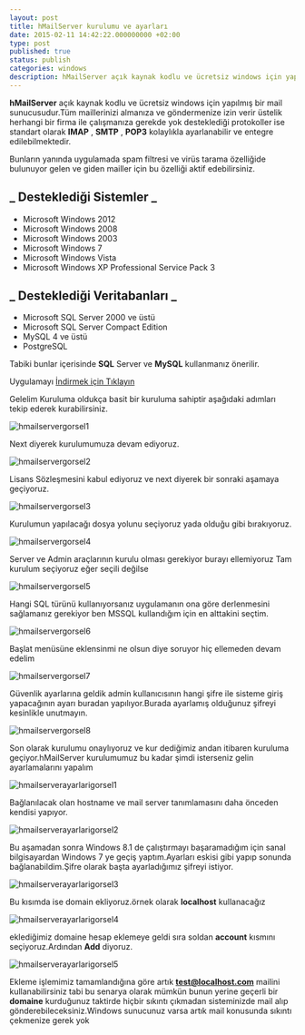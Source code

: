```yaml
---
layout: post
title: hMailServer kurulumu ve ayarları
date: 2015-02-11 14:42:22.000000000 +02:00
type: post
published: true
status: publish
categories: windows
description: hMailServer açık kaynak kodlu ve ücretsiz windows için yapılmış bir mail sunucusudur.Tüm maillerinizi almanıza ve göndermenize izin verir üstelik
---
```

**hMailServer** açık kaynak kodlu ve ücretsiz windows için yapılmış bir mail sunucusudur.Tüm maillerinizi almanıza ve göndermenize izin verir üstelik herhangi bir firma ile çalışmanıza gerekde yok desteklediği protokoller ise standart olarak **IMAP** , **SMTP** , **POP3** kolaylıkla ayarlanabilir ve entegre edilebilmektedir.

Bunların yanında uygulamada spam filtresi ve virüs tarama özelliğide bulunuyor gelen ve giden mailler için bu özelliği aktif edebilirsiniz.

## _ **Desteklediği Sistemler** _

- Microsoft Windows 2012
- Microsoft Windows 2008
- Microsoft Windows 2003
- Microsoft Windows 7
- Microsoft Windows Vista
- Microsoft Windows XP Professional Service Pack 3

## _ **Desteklediği Veritabanları** _

- Microsoft SQL Server 2000 ve üstü
- Microsoft SQL Server Compact Edition
- MySQL 4 ve üstü
- PostgreSQL

Tabiki bunlar içerisinde **SQL** Server ve **MySQL** kullanmanız önerilir.

Uygulamayı [İndirmek için Tıklayın](http://www.hmailserver.com/?page=download)

Gelelim Kuruluma oldukça basit bir kuruluma sahiptir aşağıdaki adımları tekip ederek kurabilirsiniz.

![hmailservergorsel1](/assets/hmailservergorsel1.jpg)

Next diyerek kurulumumuza devam ediyoruz.

![hmailservergorsel2](/assets/hmailservergorsel2.png)

Lisans Sözleşmesini kabul ediyoruz ve next diyerek bir sonraki aşamaya geçiyoruz.

![hmailservergorsel3](/assets/hmailservergorsel3.png)

Kurulumun yapılacağı dosya yolunu seçiyoruz yada olduğu gibi bırakıyoruz.

![hmailservergorsel4](/assets/hmailservergorsel4.png)

Server ve Admin araçlarının kurulu olması gerekiyor burayı ellemiyoruz Tam kurulum seçiyoruz eğer seçili değilse

![hmailservergorsel5](/assets/hmailservergorsel5.png)

Hangi SQL türünü kullanıyorsanız uygulamanın ona göre derlenmesini sağlamanız gerekiyor ben MSSQL kullandığım için en alttakini seçtim.

![hmailservergorsel6](/assets/hmailservergorsel6.png)

Başlat menüsüne eklensinmi ne olsun diye soruyor hiç ellemeden devam edelim

![hmailservergorsel7](/assets/hmailservergorsel7.png)

Güvenlik ayarlarına geldik admin kullanıcısının hangi şifre ile sisteme giriş yapacağının ayarı buradan yapılıyor.Burada ayarlamış olduğunuz şifreyi kesinlikle unutmayın.

![hmailservergorsel8](/assets/hmailservergorsel8.png)

Son olarak kurulumu onaylıyoruz ve kur dediğimiz andan itibaren kuruluma geçiyor.hMailServer kurulumumuz bu kadar şimdi isterseniz gelin ayarlamalarını yapalım

![hmailserverayarlarigorsel1](/assets/hmailserverayarlarigorsel1.png)

Bağlanılacak olan hostname ve mail server tanımlamasını daha önceden kendisi yapıyor.

![hmailserverayarlarigorsel2](/assets/hmailserverayarlarigorsel2.jpg)

Bu aşamadan sonra Windows 8.1 de çalıştırmayı başaramadığım için sanal bilgisayardan Windows 7 ye geçiş yaptım.Ayarları eskisi gibi yapıp sonunda bağlanabildim.Şifre olarak başta ayarladığımız şifreyi istiyor.

![hmailserverayarlarigorsel3](/assets/hmailserverayarlarigorsel3-e1423136267532.jpg)



Bu kısımda ise domain ekliyoruz.örnek olarak **localhost** kullanacağız

![hmailserverayarlarigorsel4](/assets/hmailserverayarlarigorsel4-e1423136314377.jpg)

eklediğimiz domaine hesap eklemeye geldi sıra soldan **account** kısmını seçiyoruz.Ardından **Add** diyoruz.

![hmailserverayarlarigorsel5](/assets/hmailserverayarlarigorsel5-e1423136741533_k7awrh.jpg)

Ekleme işlemimiz tamamlandığına göre artık **test@localhost.com** mailini kullanabilirsiniz tabi bu senarya olarak mümkün bunun yerine geçerli bir **domaine** kurduğunuz taktirde hiçbir sıkıntı çıkmadan sisteminizde mail alıp gönderebileceksiniz.Windows sunucunuz varsa artık mail konusunda sıkıntı çekmenize gerek yok
